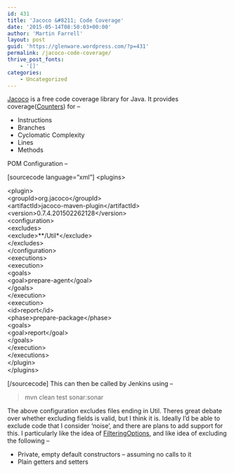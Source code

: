 ```yaml
---
id: 431
title: 'Jacoco &#8211; Code Coverage'
date: '2015-05-14T08:50:03+00:00'
author: 'Martin Farrell'
layout: post
guid: 'https://glenware.wordpress.com/?p=431'
permalink: /jacoco-code-coverage/
thrive_post_fonts:
    - '[]'
categories:
    - Uncategorized
---
```


[Jacoco](http://Jacoco "Jacoco") is a free code coverage library for Java. It provides coverage([Counters](http://www.eclemma.org/jacoco/trunk/doc/counters.html "Counters")) for –

- Instructions
- Branches
- Cyclomatic Complexity
- Lines
- Methods

POM Configuration –

\[sourcecode language=”xml”\] &lt;plugins&gt;

&lt;plugin&gt;  
&lt;groupId&gt;org.jacoco&lt;/groupId&gt;  
&lt;artifactId&gt;jacoco-maven-plugin&lt;/artifactId&gt;  
&lt;version&gt;0.7.4.201502262128&lt;/version&gt;  
&lt;configuration&gt;  
&lt;excludes&gt;  
&lt;exclude&gt;\*\*/Util\*&lt;/exclude&gt;  
&lt;/excludes&gt;  
&lt;/configuration&gt;  
&lt;executions&gt;  
&lt;execution&gt;  
&lt;goals&gt;  
&lt;goal&gt;prepare-agent&lt;/goal&gt;  
&lt;/goals&gt;  
&lt;/execution&gt;  
&lt;execution&gt;  
&lt;id&gt;report&lt;/id&gt;  
&lt;phase&gt;prepare-package&lt;/phase&gt;  
&lt;goals&gt;  
&lt;goal&gt;report&lt;/goal&gt;  
&lt;/goals&gt;  
&lt;/execution&gt;  
&lt;/executions&gt;  
&lt;/plugin&gt;  
&lt;/plugins&gt;

\[/sourcecode\] This can then be called by Jenkins using –

> mvn clean test sonar:sonar

The above configuration excludes files ending in Util. Theres great debate over whether excluding fields is valid, but I think it is. Ideally I’d be able to exclude code that I consider ‘noise’, and there are plans to add support for this. I particularly like the idea of [FilteringOptions](https://github.com/jacoco/jacoco/wiki/FilteringOptions "FilteringOptions"), and like idea of excluding the following –

- Private, empty default constructors – assuming no calls to it
- Plain getters and setters
